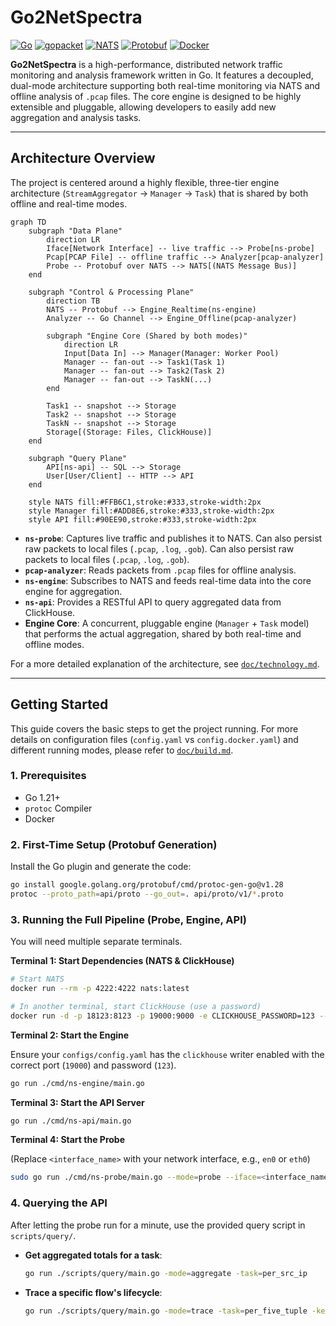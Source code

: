 # Go2NetSpectra

[![Go](https://img.shields.io/badge/go-1.25-blue.svg)](https://go.dev/) [![gopacket](https://img.shields.io/badge/gopacket-1.1.19-blue.svg)](https://github.com/google/gopacket) [![NATS](https://img.shields.io/badge/NATS-1.31.0-green.svg)](https://nats.io/) [![Protobuf](https://img.shields.io/badge/Protobuf-1.36.9-blue.svg)](https://protobuf.dev/) [![Docker](https://img.shields.io/badge/docker-20.10%2B-blue)](https://www.docker.com/)

**Go2NetSpectra** is a high-performance, distributed network traffic monitoring and analysis framework written in Go. It features a decoupled, dual-mode architecture supporting both real-time monitoring via NATS and offline analysis of `.pcap` files. The core engine is designed to be highly extensible and pluggable, allowing developers to easily add new aggregation and analysis tasks.

---

## Architecture Overview

The project is centered around a highly flexible, three-tier engine architecture (`StreamAggregator` -> `Manager` -> `Task`) that is shared by both offline and real-time modes.

```mermaid
graph TD
    subgraph "Data Plane"
        direction LR
        Iface[Network Interface] -- live traffic --> Probe[ns-probe]
        Pcap[PCAP File] -- offline traffic --> Analyzer[pcap-analyzer]
        Probe -- Protobuf over NATS --> NATS[(NATS Message Bus)]
    end

    subgraph "Control & Processing Plane"
        direction TB
        NATS -- Protobuf --> Engine_Realtime(ns-engine)
        Analyzer -- Go Channel --> Engine_Offline(pcap-analyzer)
        
        subgraph "Engine Core (Shared by both modes)"
            direction LR
            Input[Data In] --> Manager(Manager: Worker Pool)
            Manager -- fan-out --> Task1(Task 1)
            Manager -- fan-out --> Task2(Task 2)
            Manager -- fan-out --> TaskN(...)
        end

        Task1 -- snapshot --> Storage
        Task2 -- snapshot --> Storage
        TaskN -- snapshot --> Storage
        Storage[(Storage: Files, ClickHouse)]
    end

    subgraph "Query Plane"
        API[ns-api] -- SQL --> Storage
        User[User/Client] -- HTTP --> API
    end

    style NATS fill:#FFB6C1,stroke:#333,stroke-width:2px
    style Manager fill:#ADD8E6,stroke:#333,stroke-width:2px
    style API fill:#90EE90,stroke:#333,stroke-width:2px
```
- **`ns-probe`**: Captures live traffic and publishes it to NATS. Can also persist raw packets to local files (`.pcap`, `.log`, `.gob`). Can also persist raw packets to local files (`.pcap`, `.log`, `.gob`).
- **`pcap-analyzer`**: Reads packets from `.pcap` files for offline analysis.
- **`ns-engine`**: Subscribes to NATS and feeds real-time data into the core engine for aggregation.
- **`ns-api`**: Provides a RESTful API to query aggregated data from ClickHouse.
- **Engine Core**: A concurrent, pluggable engine (`Manager` + `Task` model) that performs the actual aggregation, shared by both real-time and offline modes.

For a more detailed explanation of the architecture, see [`doc/technology.md`](doc/technology.md).

---

## Getting Started

This guide covers the basic steps to get the project running. For more details on configuration files (`config.yaml` vs `config.docker.yaml`) and different running modes, please refer to [`doc/build.md`](doc/build.md).

### 1. Prerequisites

- Go 1.21+
- `protoc` Compiler
- Docker

### 2. First-Time Setup (Protobuf Generation)

Install the Go plugin and generate the code:
```sh
go install google.golang.org/protobuf/cmd/protoc-gen-go@v1.28
protoc --proto_path=api/proto --go_out=. api/proto/v1/*.proto
```

### 3. Running the Full Pipeline (Probe, Engine, API)

You will need multiple separate terminals.

**Terminal 1: Start Dependencies (NATS & ClickHouse)**
```sh
# Start NATS
docker run --rm -p 4222:4222 nats:latest

# In another terminal, start ClickHouse (use a password)
docker run -d -p 18123:8123 -p 19000:9000 -e CLICKHOUSE_PASSWORD=123 --name some-clickhouse-server --ulimit nofile=262144:262144 clickhouse/clickhouse-server
```

**Terminal 2: Start the Engine**

Ensure your `configs/config.yaml` has the `clickhouse` writer enabled with the correct port (`19000`) and password (`123`).
```sh
go run ./cmd/ns-engine/main.go
```

**Terminal 3: Start the API Server**
```sh
go run ./cmd/ns-api/main.go
```

**Terminal 4: Start the Probe**

(Replace `<interface_name>` with your network interface, e.g., `en0` or `eth0`)
```sh
sudo go run ./cmd/ns-probe/main.go --mode=probe --iface=<interface_name>
```

### 4. Querying the API

After letting the probe run for a minute, use the provided query script in `scripts/query/`.

*   **Get aggregated totals for a task**:
    ```sh
    go run ./scripts/query/main.go -mode=aggregate -task=per_src_ip
    ```

*   **Trace a specific flow's lifecycle**:
    
    ```sh
    go run ./scripts/query/main.go -mode=trace -task=per_five_tuple -key="SrcIP=1.2.3.4,DstPort=443"
    ```
